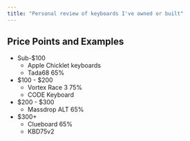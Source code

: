 ```yaml
---
title: "Personal review of keyboards I've owned or built"
---
```


## Price Points and Examples

- Sub-\$100
  - Apple Chicklet keyboards
  - Tada68 65%
- \$100 - \$200
  - Vortex Race 3 75%
  - CODE Keyboard
- \$200 - \$300
  - Massdrop ALT 65%
- \$300+
  - Clueboard 65%
  - KBD75v2
